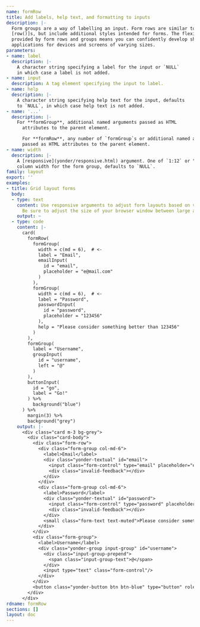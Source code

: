 ```yaml
---
name: formRow
title: Add labels, help text, and formatting to inputs
description: |-
  Form groups are a way of labelling an input. Form rows are similar to
  [row()]s, but include additional styles intended for forms. The flexibility
  provided by form rows and groups means you can confidently develop shiny
  applications for devices and screens of varying sizes.
parameters:
- name: label
  description: |-
    A character string specifying a label for the input or `NULL`
    in which case a label is not added.
- name: input
  description: A tag element specifying the input to label.
- name: help
  description: |-
    A character string specifying help text for the input, defaults
    to `NULL`, in which case help text is not added.
- name: '...'
  description: |-
    For **formGroup**, additional named arguments passed as HTML
      attributes to the parent element.

      For **formRow**, any number of `formGroup`s or additional named arguments
      passed as HTML attributes to the parent element.
- name: width
  description: |-
    A [responsive](yonder/responsive.html) argument. One of `1:12` or "auto" specifying a
    column width for the form group, defaults to `NULL`.
family: layout
export: ''
examples:
- title: Grid layout forms
  body:
  - type: text
    content: Use responsive arguments to adjust form layouts based on viewport size.
      Be sure to adjust the size of your browser window between large and small.
    output: ~
  - type: code
    content: |-
      card(
        formRow(
          formGroup(
            width = c(md = 6),  # <-
            label = "Email",
            emailInput(
              id = "email",
              placeholder = "e@mail.com"
            )
          ),
          formGroup(
            width = c(md = 6),  # <-
            label = "Password",
            passwordInput(
              id = "password",
              placeholder = "123456"
            ),
            help = "Please consider something better than 123456"
          )
        ),
        formGroup(
          label = "Username",
          groupInput(
            id = "username",
            left = "@"
          )
        ),
        buttonInput(
          id = "go",
          label = "Go!"
        ) %>%
          background("blue")
      ) %>%
        margin(3) %>%
        background("grey")
    output: |-
      <div class="card m-3 bg-grey">
        <div class="card-body">
          <div class="form-row">
            <div class="form-group col-md-6">
              <label>Email</label>
              <div class="yonder-textual" id="email">
                <input class="form-control" type="email" placeholder="e@mail.com"/>
                <div class="invalid-feedback"></div>
              </div>
            </div>
            <div class="form-group col-md-6">
              <label>Password</label>
              <div class="yonder-textual" id="password">
                <input class="form-control" type="password" placeholder="123456"/>
                <div class="invalid-feedback"></div>
              </div>
              <small class="form-text text-muted">Please consider something better than 123456</small>
            </div>
          </div>
          <div class="form-group">
            <label>Username</label>
            <div class="yonder-group input-group" id="username">
              <div class="input-group-prepend">
                <span class="input-group-text">@</span>
              </div>
              <input type="text" class="form-control"/>
            </div>
          </div>
          <button class="yonder-button btn btn-blue" type="button" role="button" id="go">Go!</button>
        </div>
      </div>
rdname: formRow
sections: []
layout: doc
---
```

